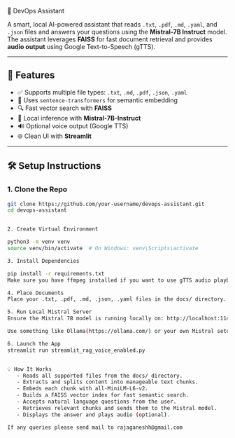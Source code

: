 🤖 DevOps Assistant

A smart, local AI-powered assistant that reads `.txt`, `.pdf`, `.md`, `.yaml`, and `.json` files and answers your questions using the **Mistral-7B Instruct** model. The assistant leverages **FAISS** for fast document retrieval and provides **audio output** using Google Text-to-Speech (gTTS).

---

## 🚀 Features

- ✅ Supports multiple file types: `.txt`, `.md`, `.pdf`, `.json`, `.yaml`
- 🧠 Uses `sentence-transformers` for semantic embedding
- 🔍 Fast vector search with **FAISS**
- 🤖 Local inference with **Mistral-7B-Instruct**
- 🔊 Optional voice output (Google TTS)
- 🌐 Clean UI with **Streamlit**

---

## 🛠️ Setup Instructions

### 1. Clone the Repo

```bash
git clone https://github.com/your-username/devops-assistant.git
cd devops-assistant


2. Create Virtual Environment

python3 -m venv venv
source venv/bin/activate  # On Windows: venv\Scripts\activate

3. Install Dependencies

pip install -r requirements.txt
Make sure you have ffmpeg installed if you want to use gTTS audio playback.

4. Place Documents
Place your .txt, .pdf, .md, .json, .yaml files in the docs/ directory.

5. Run Local Mistral Server
Ensure the Mistral 7B model is running locally on: http://localhost:11434/api/generate

Use something like Ollama(https://ollama.com/) or your own Mistral setup.

6. Launch the App
streamlit run streamlit_rag_voice_enabled.py


💡 How It Works
   - Reads all supported files from the docs/ directory.
   - Extracts and splits content into manageable text chunks.
   - Embeds each chunk with all-MiniLM-L6-v2.
   - Builds a FAISS vector index for fast semantic search.
   - Accepts natural language questions from the user.
   - Retrieves relevant chunks and sends them to the Mistral model.
   - Displays the answer and plays audio (optional).

If any queries please send mail to rajaganeshh@gmail.com
